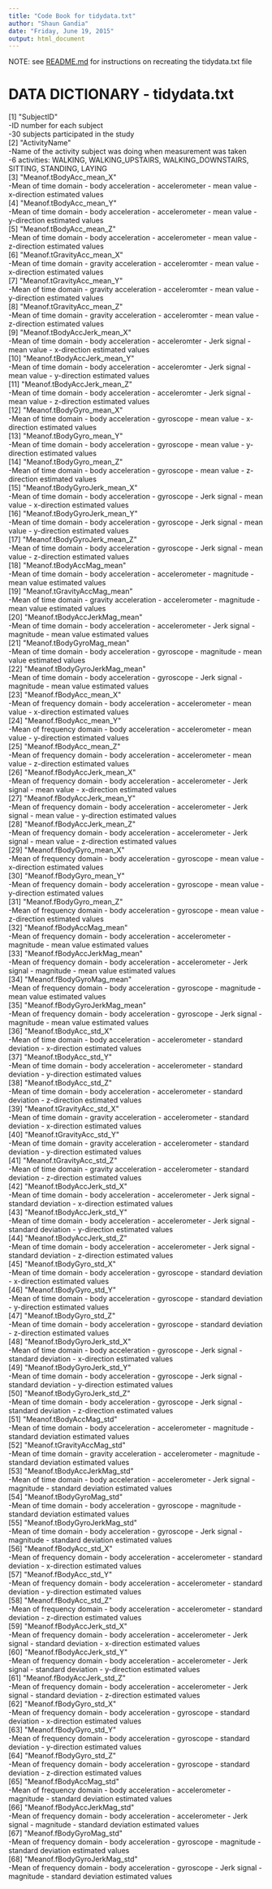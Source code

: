 ```yaml
---
title: "Code Book for tidydata.txt"
author: "Shaun Gandia"
date: "Friday, June 19, 2015"
output: html_document
---
```


NOTE: see [README.md](http://linktofile) for instructions on recreating the tidydata.txt file 

# DATA DICTIONARY - tidydata.txt

 [1] "SubjectID"                      
   -ID number for each subject   
   -30 subjects participated in the study   
 [2] "ActivityName"                
   -Name of the activity subject was doing when measurement was taken  
   -6 activities: WALKING, WALKING_UPSTAIRS, WALKING_DOWNSTAIRS, SITTING, STANDING, LAYING       
 [3] "Meanof.tBodyAcc_mean_X"   
    -Mean of time domain - body acceleration - accelerometer - mean value - x-direction estimated values   
 [4] "Meanof.tBodyAcc_mean_Y"    
    -Mean of time domain - body acceleration - accelerometer - mean value - y-direction estimated values   
 [5] "Meanof.tBodyAcc_mean_Z"          
    -Mean of time domain - body acceleration - accelerometer - mean value - z-direction estimated values   
 [6] "Meanof.tGravityAcc_mean_X"         
    -Mean of time domain - gravity acceleration - acceleromter - mean value - x-direction estimated values   
 [7] "Meanof.tGravityAcc_mean_Y"       
    -Mean of time domain - gravity acceleration - acceleromter - mean value - y-direction estimated values    
 [8] "Meanof.tGravityAcc_mean_Z"       
    -Mean of time domain - gravity acceleration - acceleromter - mean value - z-direction estimated values   
 [9] "Meanof.tBodyAccJerk_mean_X"       
    -Mean of time domain - body acceleration - acceleromter - Jerk signal - mean value - x-direction estimated values   
[10] "Meanof.tBodyAccJerk_mean_Y"    
    -Mean of time domain - body acceleration - acceleromter - Jerk signal - mean value - y-direction estimated values   
[11] "Meanof.tBodyAccJerk_mean_Z"     
    -Mean of time domain - body acceleration - acceleromter - Jerk signal - mean value - z-direction estimated values   
[12] "Meanof.tBodyGyro_mean_X"       
    -Mean of time domain - body acceleration - gyroscope - mean value - x-direction estimated values   
[13] "Meanof.tBodyGyro_mean_Y"     
    -Mean of time domain - body acceleration - gyroscope - mean value - y-direction estimated values   
[14] "Meanof.tBodyGyro_mean_Z"     
    -Mean of time domain - body acceleration - gyroscope - mean value - z-direction estimated values   
[15] "Meanof.tBodyGyroJerk_mean_X"   
    -Mean of time domain - body acceleration - gyroscope - Jerk signal - mean value - x-direction estimated values   
[16] "Meanof.tBodyGyroJerk_mean_Y"   
    -Mean of time domain - body acceleration - gyroscope - Jerk signal - mean value - y-direction estimated values   
[17] "Meanof.tBodyGyroJerk_mean_Z"   
    -Mean of time domain - body acceleration - gyroscope - Jerk signal - mean value - z-direction estimated values   
[18] "Meanof.tBodyAccMag_mean"     
    -Mean of time domain - body acceleration - accelerometer - magnitude - mean value estimated values   
[19] "Meanof.tGravityAccMag_mean"   
    -Mean of time domain - gravity acceleration - accelerometer - magnitude - mean value estimated values   
[20] "Meanof.tBodyAccJerkMag_mean"    
    -Mean of time domain - body acceleration - accelerometer - Jerk signal - magnitude - mean value estimated values   
[21] "Meanof.tBodyGyroMag_mean"     
    -Mean of time domain - body acceleration - gyroscope - magnitude - mean value estimated values   
[22] "Meanof.tBodyGyroJerkMag_mean"   
    -Mean of time domain - body acceleration - gyroscope - Jerk signal - magnitude - mean value estimated values   
[23] "Meanof.fBodyAcc_mean_X"      
    -Mean of frequency domain - body acceleration - accelerometer - mean value - x-direction estimated values   
[24] "Meanof.fBodyAcc_mean_Y"      
    -Mean of frequency domain - body acceleration - accelerometer - mean value - y-direction estimated values   
[25] "Meanof.fBodyAcc_mean_Z"      
    -Mean of frequency domain - body acceleration - accelerometer - mean value - z-direction estimated values   
[26] "Meanof.fBodyAccJerk_mean_X"   
    -Mean of frequency domain - body acceleration - accelerometer - Jerk signal - mean value - x-direction estimated values   
[27] "Meanof.fBodyAccJerk_mean_Y"   
    -Mean of frequency domain - body acceleration - accelerometer - Jerk signal - mean value - y-direction estimated values   
[28] "Meanof.fBodyAccJerk_mean_Z"   
    -Mean of frequency domain - body acceleration - accelerometer - Jerk signal - mean value - z-direction estimated values   
[29] "Meanof.fBodyGyro_mean_X"     
    -Mean of frequency domain - body acceleration - gyroscope - mean value - x-direction estimated values   
[30] "Meanof.fBodyGyro_mean_Y"     
    -Mean of frequency domain - body acceleration - gyroscope - mean value - y-direction estimated values   
[31] "Meanof.fBodyGyro_mean_Z"     
    -Mean of frequency domain - body acceleration - gyroscope - mean value - z-direction estimated values   
[32] "Meanof.fBodyAccMag_mean"     
    -Mean of frequency domain - body acceleration - accelerometer - magnitude - mean value estimated values   
[33] "Meanof.fBodyAccJerkMag_mean"    
    -Mean of frequency domain - body acceleration - accelerometer - Jerk signal - magnitude - mean value estimated values   
[34] "Meanof.fBodyGyroMag_mean"     
    -Mean of frequency domain - body acceleration - gyroscope - magnitude - mean value estimated values   
[35] "Meanof.fBodyGyroJerkMag_mean"    
    -Mean of frequency domain - body acceleration - gyroscope - Jerk signal - magnitude - mean value estimated values   
[36] "Meanof.tBodyAcc_std_X"        
    -Mean of time domain - body acceleration - accelerometer - standard deviation - x-direction estimated values   
[37] "Meanof.tBodyAcc_std_Y"        
    -Mean of time domain - body acceleration - accelerometer - standard deviation - y-direction estimated values   
[38] "Meanof.tBodyAcc_std_Z"        
    -Mean of time domain - body acceleration - accelerometer - standard deviation - z-direction estimated values   
[39] "Meanof.tGravityAcc_std_X"     
    -Mean of time domain - gravity acceleration - accelerometer - standard deviation - x-direction estimated values   
[40] "Meanof.tGravityAcc_std_Y"    
    -Mean of time domain - gravity acceleration - accelerometer - standard deviation - y-direction estimated values   
[41] "Meanof.tGravityAcc_std_Z"    
    -Mean of time domain - gravity acceleration - accelerometer - standard deviation - z-direction estimated values   
[42] "Meanof.tBodyAccJerk_std_X"   
    -Mean of time domain - body acceleration - accelerometer - Jerk signal - standard deviation - x-direction estimated values   
[43] "Meanof.tBodyAccJerk_std_Y"   
    -Mean of time domain - body acceleration - accelerometer - Jerk signal - standard deviation - y-direction estimated values   
[44] "Meanof.tBodyAccJerk_std_Z"   
    -Mean of time domain - body acceleration - accelerometer - Jerk signal - standard deviation - z-direction estimated values   
[45] "Meanof.tBodyGyro_std_X"      
    -Mean of time domain - body acceleration - gyroscope - standard deviation - x-direction estimated values   
[46] "Meanof.tBodyGyro_std_Y"      
    -Mean of time domain - body acceleration - gyroscope - standard deviation - y-direction estimated values   
[47] "Meanof.tBodyGyro_std_Z"      
    -Mean of time domain - body acceleration - gyroscope - standard deviation - z-direction estimated values   
[48] "Meanof.tBodyGyroJerk_std_X"   
    -Mean of time domain - body acceleration - gyroscope - Jerk signal - standard deviation - x-direction estimated values   
[49] "Meanof.tBodyGyroJerk_std_Y"   
    -Mean of time domain - body acceleration - gyroscope - Jerk signal - standard deviation - y-direction estimated values   
[50] "Meanof.tBodyGyroJerk_std_Z"  
    -Mean of time domain - body acceleration - gyroscope - Jerk signal - standard deviation - z-direction estimated values   
[51] "Meanof.tBodyAccMag_std"      
    -Mean of time domain - body acceleration - accelerometer - magnitude - standard deviation estimated values   
[52] "Meanof.tGravityAccMag_std"    
    -Mean of time domain - gravity acceleration - accelerometer - magnitude - standard deviation estimated values   
[53] "Meanof.tBodyAccJerkMag_std"    
    -Mean of time domain - body acceleration - accelerometer - Jerk signal - magnitude - standard deviation estimated values   
[54] "Meanof.tBodyGyroMag_std"      
    -Mean of time domain - body acceleration - gyroscope - magnitude - standard deviation estimated values   
[55] "Meanof.tBodyGyroJerkMag_std"    
    -Mean of time domain - body acceleration - gyroscope - Jerk signal - magnitude - standard deviation estimated values   
[56] "Meanof.fBodyAcc_std_X"        
    -Mean of frequency domain - body acceleration - accelerometer - standard deviation - x-direction estimated values   
[57] "Meanof.fBodyAcc_std_Y"       
    -Mean of frequency domain - body acceleration - accelerometer - standard deviation - y-direction estimated values   
[58] "Meanof.fBodyAcc_std_Z"       
    -Mean of frequency domain - body acceleration - accelerometer - standard deviation - z-direction estimated values   
[59] "Meanof.fBodyAccJerk_std_X"   
    -Mean of frequency domain - body acceleration - accelerometer - Jerk signal - standard deviation - x-direction estimated values   
[60] "Meanof.fBodyAccJerk_std_Y"   
    -Mean of frequency domain - body acceleration - accelerometer - Jerk signal - standard deviation - y-direction estimated values     
[61] "Meanof.fBodyAccJerk_std_Z"   
    -Mean of frequency domain - body acceleration - accelerometer - Jerk signal - standard deviation - z-direction estimated values    
[62] "Meanof.fBodyGyro_std_X"      
    -Mean of frequency domain - body acceleration - gyroscope - standard deviation - x-direction estimated values    
[63] "Meanof.fBodyGyro_std_Y"      
    -Mean of frequency domain - body acceleration - gyroscope - standard deviation - y-direction estimated values    
[64] "Meanof.fBodyGyro_std_Z"      
    -Mean of frequency domain - body acceleration - gyroscope - standard deviation - z-direction estimated values    
[65] "Meanof.fBodyAccMag_std"      
    -Mean of frequency domain - body acceleration - accelerometer - magnitude - standard deviation estimated values    
[66] "Meanof.fBodyAccJerkMag_std"   
    -Mean of frequency domain - body acceleration - accelerometer - Jerk signal - magnitude - standard deviation estimated values    
[67] "Meanof.fBodyGyroMag_std"     
    -Mean of frequency domain - body acceleration - gyroscope - magnitude - standard deviation estimated values    
[68] "Meanof.fBodyGyroJerkMag_std"   
    -Mean of frequency domain - body acceleration - gyroscope - Jerk signal - magnitude - standard deviation estimated values    
